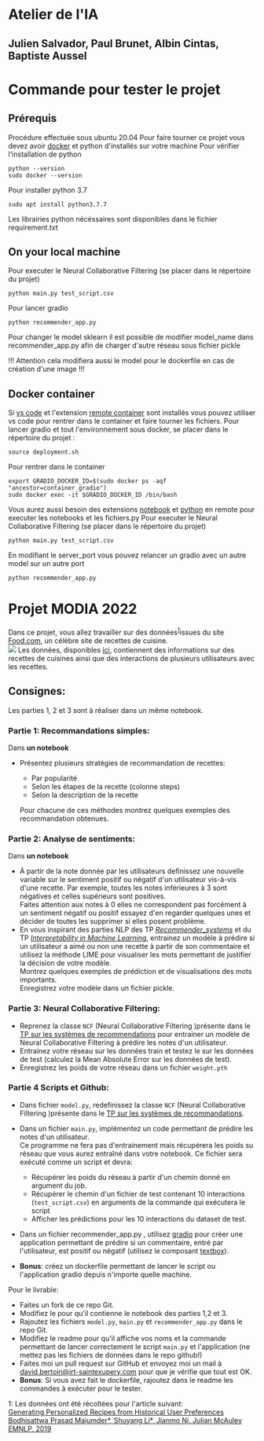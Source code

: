 # Atelier de l'IA
## Julien Salvador, Paul Brunet, Albin Cintas, Baptiste Aussel

# Commande pour tester le projet

## Prérequis

Procédure effectuée sous ubuntu 20.04
Pour faire tourner ce projet vous devez avoir [docker](https://docs.docker.com/engine/install/ubuntu/) et  python d'installés sur votre machine 
Pour vérifier l'installation de python
```console
python --version
sudo docker --version
```
Pour installer python 3.7

```console
sudo apt install python3.7.7
```
Les librairies python nécéssaires sont disponibles dans le fichier requirement.txt

## On your local machine
Pour executer le Neural Collaborative Filtering (se placer dans le répertoire du projet)
```console
python main.py test_script.csv
```
Pour lancer gradio
```console
python recommender_app.py
```
Pour changer le model sklearn il est possible de modifier model_name dans recommender_app.py afin de charger d'autre réseau sous fichier pickle 

!!! Attention cela modifiera aussi le model pour le dockerfile en cas de création d'une image !!!


## Docker container
Si [vs code](https://code.visualstudio.com/) et l'extension [remote container](https://code.visualstudio.com/docs/remote/containers) sont installés
vous pouvez utiliser vs code pour rentrer dans le container et faire tourner les fichiers. 
Pour lancer gradio et tout l'environnement sous docker, se placer dans le répertoire du projet :

```console
source deployment.sh
```
Pour rentrer dans le container
```console
export GRADIO_DOCKER_ID=$(sudo docker ps -aqf "ancestor=container_gradio")
sudo docker exec -it $GRADIO_DOCKER_ID /bin/bash
```
Vous aurez aussi besoin des extensions [notebook](https://code.visualstudio.com/docs/datascience/jupyter-notebooks) et [python](https://code.visualstudio.com/docs/languages/python) en remote pour executer les notebooks et les fichiers.py
Pour executer le Neural Collaborative Filtering (se placer dans le répertoire du projet)
```console
python main.py test_script.csv
```

En modifiant le server_port vous pouvez relancer un gradio avec un autre model sur un autre port
```console
python recommender_app.py
```

# Projet MODIA 2022

Dans ce projet, vous allez travailler sur des données<sup>[1](#myfootnote1)</sup>issues du site [Food.com](https://www.food.com/), un célèbre site de recettes de cuisine.   
![](img/food.png)
Les données, disponibles [ici](https://drive.google.com/drive/folders/18JyoxTIrIH2s2wG6HtxGiKsdFtGSfUWm?usp=sharing), contiennent des informations sur des recettes de cuisines ainsi que des interactions de plusieurs utilisateurs avec les recettes.   

## Consignes:
Les parties 1, 2 et 3 sont à réaliser dans un même notebook.
### Partie 1: Recommandations simples:
Dans __un notebook__
*   Présentez plusieurs stratégies de recommandation  de recettes:
    *   Par popularité
    *   Selon les étapes de la recette (colonne steps)
    *   Selon la description de la recette 

    Pour chacune de ces méthodes montrez quelques exemples des recommandation  obtenues.

### Partie 2: Analyse de sentiments:
Dans __un notebook__
*   À partir de la note donnée par les utilisateurs definissez une nouvelle variable sur le sentiment positif ou négatif d'un utilisateur vis-à-vis d'une recette.
Par exemple, toutes les notes inférieures à 3 sont négatives et celles supérieurs sont positives.  
Faites attention aux notes à 0 elles ne correspondent pas forcément à un sentiment négatif ou positif essayez d'en regarder quelques unes et décider de toutes les supprimer si elles posent problème.
* En vous inspirant des parties NLP des TP [_Recommender_systems_](https://colab.research.google.com/github/DavidBert/N7-techno-IA/blob/master/code/recommender_systems/INSA_Reco_solution.ipynb#scrollTo=CSWUNjSB5oo-) et du TP [_Interpretability in Machine Learning_](https://colab.research.google.com/github/wikistat/AI-Frameworks/blob/website/code/interpretability/TP_interpretability_solution.ipynb), entrainez un modèle à prédire si un utilisateur a aimé ou non une recette à partir de son commentaire et utilisez la méthode LIME pour visualiser les mots permettant de justifier la décision de votre modèle.  
Montrez quelques exemples de prédiction et de visualisations des mots importants.  
Enregistrez votre modèle dans un fichier pickle.


### Partie 3: Neural Collaborative Filtering:
* Reprenez la classe ```NCF``` (Neural Collaborative Filtering )présente dans le [TP sur les systèmes de recommendations](https://colab.research.google.com/github/wikistat/AI-Frameworks/blob/website/code/recommender_systems/INSA_Reco_solution.ipynb) pour entrainer un modèle de Neural Collaborative Filtering à prédire les notes d'un utilisateur.
* Entrainez votre réseau sur les données train et testez le sur les données de test (calculez la Mean Absolute Error sur les données de test).
* Enregistrez les poids de votre réseau dans un fichier ```weight.pth```


### Partie 4 Scripts et Github:
*   Dans fichier ```model.py```, redefinissez la classe ```NCF``` (Neural Collaborative Filtering )présente dans le [TP sur les systèmes de recommandations](https://colab.research.google.com/github/wikistat/AI-Frameworks/blob/website/code/recommender_systems/INSA_Reco_solution.ipynb).
* Dans un fichier ```main.py```, implémentez un code permettant de prédire les notes d'un utilisateur.  
Ce programme ne fera pas d'entrainement mais récupérera les poids su réseau que vous aurez entraîné dans votre notebook.
Ce fichier sera exécuté comme un script et devra:
    * Récupérer les poids du réseau à partir d'un chemin donné en argument du job.
    * Récupérer le chemin d'un fichier de test contenant 10 interactions (```test_script.csv```) en arguments de la commande qui exécutera le script 
    *   Afficher les prédictions pour les 10 interactions du dataset de test.  

* Dans un fichier recommender_app.py , utilisez [gradio](https://gradio.app/) pour créer une application permettant de prédire si un commentaire, entré par l'utilisateur, est positif ou négatif (utilisez le composant [textbox](https://gradio.app/docs/#textbox)).

*   __Bonus__: créez un dockerfile permettant de lancer le script ou l'application gradio depuis n'importe quelle machine.

Pour le livrable:

*   Faites un fork de ce repo Git.
*   Modifiez le pour qu'il contienne le notebook des parties 1,2 et 3.
*   Rajoutez les fichiers ```model.py```, ```main.py``` et ```recommender_app.py``` dans le repo Git.	
*   Modifiez le readme pour qu'il affiche vos noms et la commande permettant de lancer correctement le script ```main.py``` et l'application (ne mettez pas les fichiers de données dans le repo github!)
* Faites moi un pull request sur GitHub et envoyez moi un mail à david.bertoin@irt-saintexupery.com pour que je vérifie que tout est OK.
* __Bonus__: Si vous avez fait le dockerfile, rajoutez dans le readme les commandes à exécuter pour le tester.

<a name="myfootnote1">1</a>: Les données ont été récoltées  pour l'article suivant:  
 [Generating Personalized Recipes from Historical User Preferences
Bodhisattwa Prasad Majumder*, Shuyang Li*, Jianmo Ni, Julian McAuley
EMNLP, 2019](https://www.aclweb.org/anthology/D19-1613/)
